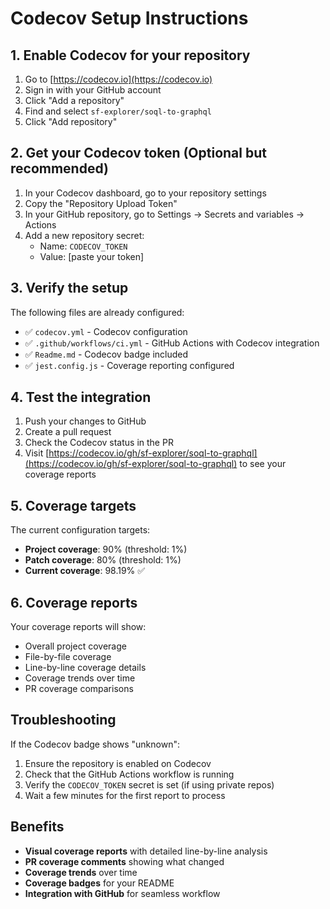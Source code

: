 # Codecov Setup Instructions

## 1. Enable Codecov for your repository

1. Go to [https://codecov.io](https://codecov.io)
2. Sign in with your GitHub account
3. Click "Add a repository"
4. Find and select `sf-explorer/soql-to-graphql`
5. Click "Add repository"

## 2. Get your Codecov token (Optional but recommended)

1. In your Codecov dashboard, go to your repository settings
2. Copy the "Repository Upload Token"
3. In your GitHub repository, go to Settings → Secrets and variables → Actions
4. Add a new repository secret:
   - Name: `CODECOV_TOKEN`
   - Value: [paste your token]

## 3. Verify the setup

The following files are already configured:

- ✅ `codecov.yml` - Codecov configuration
- ✅ `.github/workflows/ci.yml` - GitHub Actions with Codecov integration
- ✅ `Readme.md` - Codecov badge included
- ✅ `jest.config.js` - Coverage reporting configured

## 4. Test the integration

1. Push your changes to GitHub
2. Create a pull request
3. Check the Codecov status in the PR
4. Visit [https://codecov.io/gh/sf-explorer/soql-to-graphql](https://codecov.io/gh/sf-explorer/soql-to-graphql) to see your coverage reports

## 5. Coverage targets

The current configuration targets:

- **Project coverage**: 90% (threshold: 1%)
- **Patch coverage**: 80% (threshold: 1%)
- **Current coverage**: 98.19% ✅

## 6. Coverage reports

Your coverage reports will show:

- Overall project coverage
- File-by-file coverage
- Line-by-line coverage details
- Coverage trends over time
- PR coverage comparisons

## Troubleshooting

If the Codecov badge shows "unknown":

1. Ensure the repository is enabled on Codecov
2. Check that the GitHub Actions workflow is running
3. Verify the `CODECOV_TOKEN` secret is set (if using private repos)
4. Wait a few minutes for the first report to process

## Benefits

- **Visual coverage reports** with detailed line-by-line analysis
- **PR coverage comments** showing what changed
- **Coverage trends** over time
- **Coverage badges** for your README
- **Integration with GitHub** for seamless workflow
